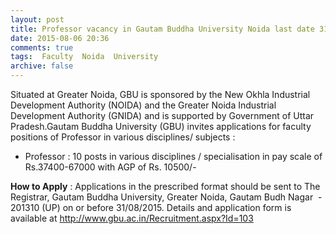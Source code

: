```yaml
---
layout: post
title: Professor vacancy in Gautam Buddha University Noida last date 31st Aug-2015   
date: 2015-08-06 20:36
comments: true
tags:  Faculty  Noida  University 
archive: false
---
```

Situated at Greater Noida, GBU is sponsored by the New Okhla Industrial Development Authority (NOIDA) and the Greater Noida Industrial Development Authority (GNIDA) and is supported by Government of Uttar Pradesh.Gautam Buddha University (GBU) invites applications for faculty positions of Professor in various disciplines/ subjects :

 - Professor : 10 posts in various disciplines / specialisation in pay scale of Rs.37400-67000 with AGP of Rs. 10500/-

**How to Apply** : Applications in the prescribed format should be sent to The Registrar, Gautam Buddha University, Greater Noida, Gautam Budh Nagar  - 201310 (UP) on or before 31/08/2015.
Details and application form is available at <http://www.gbu.ac.in/Recruitment.aspx?Id=103>


